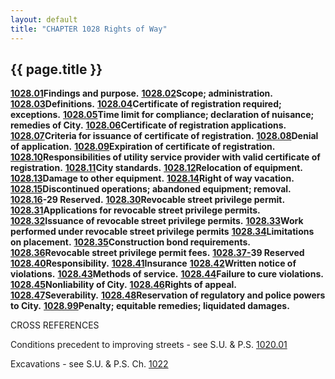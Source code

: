 ```yaml
---
layout: default 
title: "CHAPTER 1028 Rights of Way"
---
```


{{ page.title }}
----------------

[**1028.01**](41645668.html)**Findings and purpose.**
[**1028.02**](417224be.html)**Scope; administration.**
[**1028.03**](4178f6cd.html)**Definitions.**
[**1028.04**](4186e5f2.html)**Certificate of registration required;
exceptions.** [**1028.05**](418e73f0.html)**Time limit for compliance;
declaration of nuisance; remedies of City.**
[**1028.06**](419283dc.html)**Certificate of registration
applications.** [**1028.07**](419d5caf.html)**Criteria for issuance of
certificate of registration.** [**1028.08**](41a027d3.html)**Denial of
application.** [**1028.09**](41a3be52.html)**Expiration of certificate
of registration.** [**1028.10**](41a8612f.html)**Responsibilities of
utility service provider with valid certificate of registration.**
[**1028.11**](41ba0378.html)**City standards.**
[**1028.12**](41be9768.html)**Relocation of equipment.**
[**1028.13**](41c6073d.html)**Damage to other equipment.**
[**1028.14**](41cceb75.html)**Right of way vacation.**
[**1028.15**](41d51a36.html)**Discontinued operations; abandoned
equipment; removal.** [**1028.16**](41dfa806.html)**-29 Reserved.**
[**1028.30**](41fb6f81.html)**Revocable street privilege permit.**
[**1028.31**](41ff0ca2.html)**Applications for revocable street
privilege permits.** [**1028.32**](420bb3e3.html)**Issuance of revocable
street privilege permits.** [**1028.33**](42185acf.html)**Work performed
under revocable street privilege permits**
[**1028.34**](422b443e.html)**Limitations on placement.**
[**1028.35**](4236f0bb.html)**Construction bond requirements.**
[**1028.36**](423e7fbd.html)**Revocable street privilege permit fees.**
[**1028.37-**](4243686d.html)**39 Reserved**
[**1028.40**](4249de64.html)**Responsibility.**
[**1028.41**](424dfadd.html)**Insurance**
[**1028.42**](425e87de.html)**Written notice of violations.**
[**1028.43**](42621c97.html)**Methods of service.**
[**1028.44**](4266c093.html)**Failure to cure violations.**
[**1028.45**](426d5d8c.html)**Nonliability of City.**
[**1028.46**](42706a59.html)**Rights of appeal.**
[**1028.47**](4282c209.html)**Severability.**
[**1028.48**](42863789.html)**Reservation of regulatory and police
powers to City.** [**1028.99**](428c6b54.html)**Penalty; equitable
remedies; liquidated damages.**

CROSS REFERENCES

Conditions precedent to improving streets - see S.U. & P.S.
[1020.01](40b41ec8.html)

Excavations - see S.U. & P.S. Ch. [1022](40c87a44.html)
